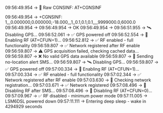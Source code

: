09:56:49.954 -> 📡 Raw CGNSINF: AT+CGNSINF

09:56:49.954 -> +CGNSINF: 1,,,0.000000,0.000000,-18.000,,,1,,0.1,0.1,0.1,,,,9999000.0,6000.0
09:56:49.954 -> 
09:56:49.954 -> OK
09:56:49.954 -> 
09:56:51.955 -> 🛰️ Disabling GPS...
09:56:52.061 -> ✅ GPS powered off
09:56:52.554 -> 📡 Enabling RF (AT+CFUN=1)...
09:56:52.812 -> ✅ RF enabled - full functionality
09:56:59.807 -> ✅ Network registered after RF enable
09:56:59.807 -> ⚠️ GPS acquisition failed, checking cached data...
09:56:59.807 -> ❌ No valid GPS data available
09:56:59.807 -> 📱 Sending no-location alert SMS...
09:56:59.807 -> 🛰️ Disabling GPS...
09:56:59.807 -> ✅ GPS powered off
09:57:00.334 -> 📡 Enabling RF (AT+CFUN=1)...
09:57:00.334 -> ✅ RF enabled - full functionality
09:57:02.344 -> ✅ Network registered after RF enable
09:57:03.630 -> 📶 Checking network registration...
09:57:03.671 -> ✅ Network registered
09:57:08.496 -> 📡 Disabling RF after SMS...
09:57:08.496 -> 📡 Disabling RF (AT+CFUN=0)...
09:57:09.967 -> ✅ RF disabled - minimum power mode
09:57:11.005 -> LSM6DSL powered down
09:57:11.111 -> Entering deep sleep - wake in 4294929 seconds